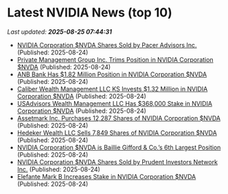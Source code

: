 # Latest NVIDIA News (top 10)
_Last updated: **2025-08-25 07:44:31**_

- [NVIDIA Corporation $NVDA Shares Sold by Pacer Advisors Inc.](https://www.etfdailynews.com/2025/08/24/nvidia-corporation-nvda-shares-sold-by-pacer-advisors-inc/) (Published: 2025-08-24)
- [Private Management Group Inc. Trims Position in NVIDIA Corporation $NVDA](https://www.etfdailynews.com/2025/08/24/private-management-group-inc-trims-position-in-nvidia-corporation-nvda/) (Published: 2025-08-24)
- [ANB Bank Has $1.82 Million Position in NVIDIA Corporation $NVDA](https://www.etfdailynews.com/2025/08/24/anb-bank-has-1-82-million-position-in-nvidia-corporation-nvda/) (Published: 2025-08-24)
- [Caliber Wealth Management LLC KS Invests $1.32 Million in NVIDIA Corporation $NVDA](https://www.etfdailynews.com/2025/08/24/caliber-wealth-management-llc-ks-invests-1-32-million-in-nvidia-corporation-nvda/) (Published: 2025-08-24)
- [USAdvisors Wealth Management LLC Has $368,000 Stake in NVIDIA Corporation $NVDA](https://www.etfdailynews.com/2025/08/24/usadvisors-wealth-management-llc-has-368000-stake-in-nvidia-corporation-nvda/) (Published: 2025-08-24)
- [Assetmark Inc. Purchases 12,287 Shares of NVIDIA Corporation $NVDA](https://www.etfdailynews.com/2025/08/24/assetmark-inc-purchases-12287-shares-of-nvidia-corporation-nvda/) (Published: 2025-08-24)
- [Hedeker Wealth LLC Sells 7,849 Shares of NVIDIA Corporation $NVDA](https://www.etfdailynews.com/2025/08/24/hedeker-wealth-llc-sells-7849-shares-of-nvidia-corporation-nvda/) (Published: 2025-08-24)
- [NVIDIA Corporation $NVDA is Baillie Gifford & Co.’s 6th Largest Position](https://www.etfdailynews.com/2025/08/24/nvidia-corporation-nvda-is-baillie-gifford-co-s-6th-largest-position/) (Published: 2025-08-24)
- [NVIDIA Corporation $NVDA Shares Sold by Prudent Investors Network Inc.](https://www.etfdailynews.com/2025/08/24/nvidia-corporation-nvda-shares-sold-by-prudent-investors-network-inc/) (Published: 2025-08-24)
- [Elefante Mark B Increases Stake in NVIDIA Corporation $NVDA](https://www.etfdailynews.com/2025/08/24/elefante-mark-b-increases-stake-in-nvidia-corporation-nvda/) (Published: 2025-08-24)
